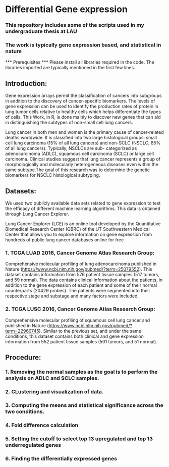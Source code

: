 # Differential Gene expression
### This repository includes some of the scripts used in my undergraduate thesis at LAU
### The work is typically gene expression based, and statistical in nature

*** Prerequisites ***
Please install all libraries required in the code. The libraries imported are typically mentioned in the first few lines.

## Introduction:
Gene expression arrays permit the classification of cancers into subgroups in addition to the discovery of cancer-specific biomarkers. The levels of gene expression can be used to identify the production rates of protein in lung tumor cells relative to healthy cells which helps differentiate the types of cells. This Work, in R, is done mainly to discover new genes that can aid in distinguishing the subtypes of non-small cell lung cancers. 

Lung cancer in both men and women is the primary cause of cancer-related deaths worldwide. It is classified into two large histological groups: small cell lung carcinoma (15% of all lung cancers) and non-SCLC (NSCLC, 85% of all lung cancers). Typically, NSCLCs are sub- categorized as adenocarcinoma (ADLC), squamous cell carcinoma (SCLC) or large cell
carcinoma. Clinical studies suggest that lung cancer represents a group of morphologically and molecularly heterogeneous diseases even within the same subtype.The goal of this research was to determine the genetic biomarkers for NSCLC histological subtyping.

## Datasets:
We used two publicly available data sets related to gene expression to test the efficacy of different machine learning algorithms. This data is obtained through Lung Cancer Explorer.

Lung Cancer Explorer (LCE) is an online tool developed by the Quantitative Biomedical Research Center (QBRC) of the UT Southwestern Medical Center that allows you to explore information on gene expression from hundreds of public lung cancer databases online for free

### 1. TCGA LUAD 2016, Cancer Genome Atlas Research Group: 
Comprehensive molecular profiling of lung adenocarcinoma published in Nature (https://www.ncbi.nlm.nih.gov/pubmed/?term=25079552). This dataset contains information from 576 patient tissue samples (517 tumors, and 59 normal). The data contains clinical information about the patients, in addition to the gene expression of each patient and some of their normal counterparts (20429 probes). The patients were segmented into their respective stage and substage and many factors were included.
### 2. TCGA LUSC 2016, Cancer Genome Atlas Research Group: 
Comprehensive molecular profiling of squamous cell lung cancer and published in Nature (https://www.ncbi.nlm.nih.gov/pubmed/?term=22960745). Similar to the previous set, and under the same conditions, this dataset contains both clinical and gene expression information from 552 patient tissue samples (501 tumors, and 51 normal).

## Procedure:

### 1. Removing the normal samples as the goal is to perform the analysis on ADLC and SCLC samples.
### 2. CLustering and visualization of data.
### 3. Computing the means and statistical significance across the two conditions.
### 4. Fold difference calculation 
### 5. Setting the cutoff to select top 13 upregulated and top 13 underregulated genes
### 6. Finding the differentially expressed genes


